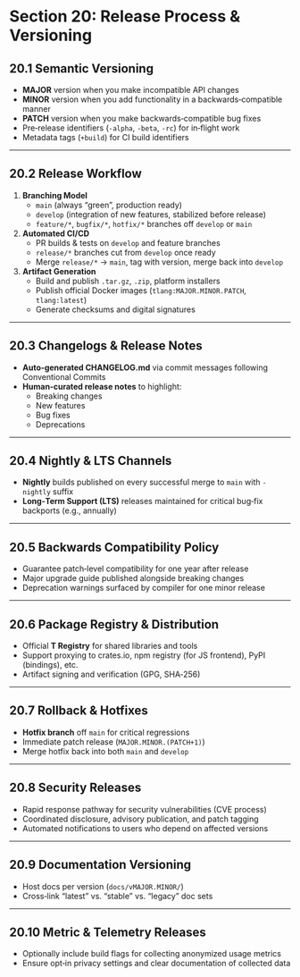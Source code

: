 # Section 20: Release Process & Versioning

## 20.1 Semantic Versioning
- **MAJOR** version when you make incompatible API changes
- **MINOR** version when you add functionality in a backwards‐compatible manner
- **PATCH** version when you make backwards‐compatible bug fixes
- Pre‑release identifiers (`-alpha`, `-beta`, `-rc`) for in‐flight work
- Metadata tags (`+build`) for CI build identifiers

---

## 20.2 Release Workflow
1. **Branching Model**
    - `main` (always “green”, production ready)
    - `develop` (integration of new features, stabilized before release)
    - `feature/*`, `bugfix/*`, `hotfix/*` branches off `develop` or `main`
2. **Automated CI/CD**
    - PR builds & tests on `develop` and feature branches
    - `release/*` branches cut from `develop` once ready
    - Merge `release/*` → `main`, tag with version, merge back into `develop`
3. **Artifact Generation**
    - Build and publish `.tar.gz`, `.zip`, platform installers
    - Publish official Docker images (`tlang:MAJOR.MINOR.PATCH`, `tlang:latest`)
    - Generate checksums and digital signatures

---

## 20.3 Changelogs & Release Notes
- **Auto‑generated CHANGELOG.md** via commit messages following Conventional Commits
- **Human‑curated release notes** to highlight:
    - Breaking changes
    - New features
    - Bug fixes
    - Deprecations

---

## 20.4 Nightly & LTS Channels
- **Nightly** builds published on every successful merge to `main` with `-nightly` suffix
- **Long‑Term Support (LTS)** releases maintained for critical bug‐fix backports (e.g., annually)

---

## 20.5 Backwards Compatibility Policy
- Guarantee patch‐level compatibility for one year after release
- Major upgrade guide published alongside breaking changes
- Deprecation warnings surfaced by compiler for one minor release

---

## 20.6 Package Registry & Distribution
- Official **T Registry** for shared libraries and tools
- Support proxying to crates.io, npm registry (for JS frontend), PyPI (bindings), etc.
- Artifact signing and verification (GPG, SHA‑256)

---

## 20.7 Rollback & Hotfixes
- **Hotfix branch** off `main` for critical regressions
- Immediate patch release (`MAJOR.MINOR.(PATCH+1)`)
- Merge hotfix back into both `main` and `develop`

---

## 20.8 Security Releases
- Rapid response pathway for security vulnerabilities (CVE process)
- Coordinated disclosure, advisory publication, and patch tagging
- Automated notifications to users who depend on affected versions

---

## 20.9 Documentation Versioning
- Host docs per version (`docs/vMAJOR.MINOR/`)
- Cross‐link “latest” vs. “stable” vs. “legacy” doc sets

---

## 20.10 Metric & Telemetry Releases
- Optionally include build flags for collecting anonymized usage metrics
- Ensure opt‐in privacy settings and clear documentation of collected data  
